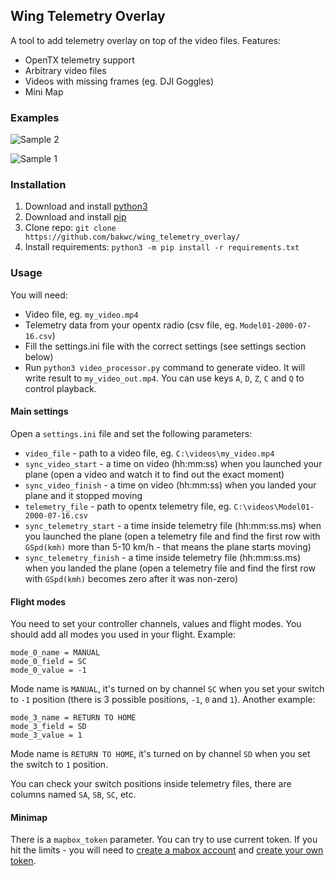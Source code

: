 ## Wing Telemetry Overlay

A tool to add telemetry overlay on top of the video files. Features:
 - OpenTX telemetry support
 - Arbitrary video files
 - Videos with missing frames (eg. DJI Goggles)
 - Mini Map

### Examples

![Sample 2](https://github.com/bakwc/wing_telemetry_overlay/raw/main/sample2.gif "Sample 2")

![Sample 1](https://github.com/bakwc/wing_telemetry_overlay/raw/main/sample1.gif "Sample 1")

### Installation

1) Download and install [python3](https://www.python.org/downloads/)
2) Download and install [pip](https://pip.pypa.io/en/stable/installation/)
3) Clone repo: `git clone https://github.com/bakwc/wing_telemetry_overlay/`
4) Install requirements: `python3 -m pip install -r requirements.txt `

### Usage

You will need:
 - Video file, eg. `my_video.mp4`
 - Telemetry data from your opentx radio (csv file, eg. `Model01-2000-07-16.csv`)
 - Fill the settings.ini file with the correct settings (see settings section below)
 - Run `python3 video_processor.py` command to generate video. It will write result to `my_video_out.mp4`. You can use keys `A`, `D`, `Z`, `C` and `Q` to control playback.

#### Main settings
Open a `settings.ini` file and set the following parameters:

 - `video_file` - path to a video file, eg. `C:\videos\my_video.mp4`
 - `sync_video_start` - a time on video (hh:mm:ss) when you launched your plane (open a video and watch it to find out the exact moment)
 - `sync_video_finish` - a time on video (hh:mm:ss) when you landed your plane and it stopped moving
 - `telemetry_file` - path to opentx telemetry file, eg. `C:\videos\Model01-2000-07-16.csv`
 - `sync_telemetry_start` - a time inside telemetry file (hh:mm:ss.ms) when you launched the plane (open a telemetry file and find the first row with `GSpd(kmh)` more than 5-10 km/h - that means the plane starts moving)
 - `sync_telemetry_finish` - a time inside telemetry file (hh:mm:ss.ms) when you landed the plane (open a telemetry file and find the first row with `GSpd(kmh)` becomes zero after it was non-zero)

#### Flight modes

You need to set your controller channels, values and flight modes. You should add all modes you used in your flight. Example:
```
mode_0_name = MANUAL
mode_0_field = SC
mode_0_value = -1
```
Mode name is `MANUAL`, it's turned on by channel `SC` when you set your switch to `-1` position (there is 3 possible positions, `-1`, `0` and `1`). Another example:
```
mode_3_name = RETURN TO HOME
mode_3_field = SD
mode_3_value = 1
```
Mode name is `RETURN TO HOME`, it's turned on by channel `SD` when you set the switch to `1` position.

You can check your switch positions inside telemetry files, there are columns named `SA`, `SB`, `SC`, etc.

#### Minimap

There is a `mapbox_token` parameter. You can try to use current token. If you hit the limits - you will need to [create a mabox account](https://account.mapbox.com/auth/signup/) and [create your own token](https://account.mapbox.com/access-tokens/create).
